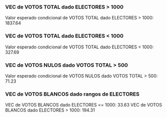 ### VEC de VOTOS TOTAL dado ELECTORES > 1000
Valor esperado condicional de VOTOS TOTAL dado ELECTORES > 1000: 1837.64

### VEC de VOTOS TOTAL dado ELECTORES < 1000
Valor esperado condicional de VOTOS TOTAL dado ELECTORES < 1000: 327.69

### VEC de VOTOS NULOS dado VOTOS TOTAL > 500
Valor esperado condicional de VOTOS NULOS dado VOTOS TOTAL > 500: 71.23

### VEC de VOTOS BLANCOS dado rangos de ELECTORES
VEC de VOTOS BLANCOS dado ELECTORES <= 1000: 33.63
VEC de VOTOS BLANCOS dado ELECTORES > 1000: 194.31

